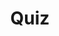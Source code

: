 ---
title: "Quiz"
passing_percentage: 70
layout: "test"
type: "test"
questions:
  - id: "q1"
    text: "What is the default Kubernetes service type for the Istio Ingress Gateway?"
    type: "single-answer"
    marks: 2
    options:
      - id: "a"
        text: "ClusterIP"
      - id: "b"
        text: "LoadBalancer (or NodePort)"
        is_correct: true
      - id: "c"
        text: "ExternalName"
  - id: "q2"
    text: "Which Istio resources are required to expose services through the Ingress Gateway? (Select all that apply)"
    type: "multi-answer"
    marks: 2
    options:
      - id: "a"
        text: "Istio Gateway"
        is_correct: true
      - id: "b"
        text: "Istio VirtualService"
        is_correct: true
      - id: "c"
        text: "DestinationRule for service subsets"
        is_correct: true
  - id: "q3"
    text: "What port is typically used to access Envoy proxy admin interface?" 
    type: "short_answer" 
    marks: 2
    correct_answer: "15000" 
---